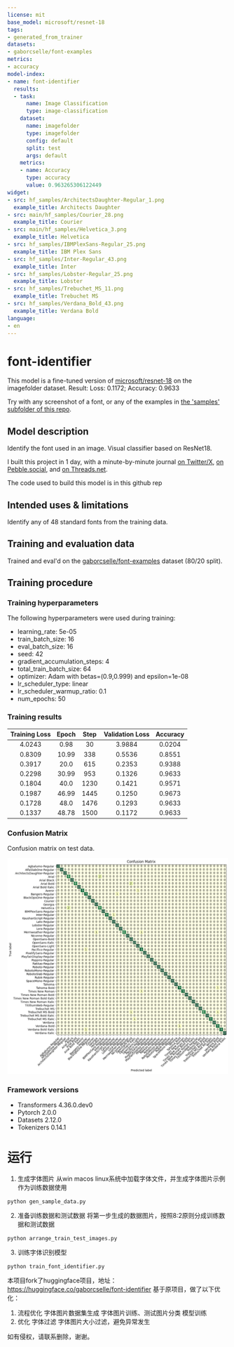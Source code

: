 ```yaml
---
license: mit
base_model: microsoft/resnet-18
tags:
- generated_from_trainer
datasets:
- gaborcselle/font-examples
metrics:
- accuracy
model-index:
- name: font-identifier
  results:
  - task:
      name: Image Classification
      type: image-classification
    dataset:
      name: imagefolder
      type: imagefolder
      config: default
      split: test
      args: default
    metrics:
    - name: Accuracy
      type: accuracy
      value: 0.963265306122449
widget:
- src: hf_samples/ArchitectsDaughter-Regular_1.png
  example_title: Architects Daughter
- src: main/hf_samples/Courier_28.png
  example_title: Courier
- src: main/hf_samples/Helvetica_3.png
  example_title: Helvetica
- src: hf_samples/IBMPlexSans-Regular_25.png
  example_title: IBM Plex Sans
- src: hf_samples/Inter-Regular_43.png
  example_title: Inter
- src: hf_samples/Lobster-Regular_25.png
  example_title: Lobster
- src: hf_samples/Trebuchet_MS_11.png
  example_title: Trebuchet MS
- src: hf_samples/Verdana_Bold_43.png
  example_title: Verdana Bold
language:
- en
---
```



# font-identifier

This model is a fine-tuned version of [microsoft/resnet-18](https://huggingface.co/microsoft/resnet-18) on the imagefolder dataset.
Result: Loss: 0.1172; Accuracy: 0.9633

Try with any screenshot of a font, or any of the examples in [the 'samples' subfolder of this repo](https://huggingface.co/gaborcselle/font-identifier/tree/main/hf_samples).

## Model description

Identify the font used in an image. Visual classifier based on ResNet18.

I built this project in 1 day, with a minute-by-minute journal [on Twitter/X](https://twitter.com/gabor/status/1722300841691103467), [on Pebble.social](https://pebble.social/@gabor/111376050835874755), and [on Threads.net](https://www.threads.net/@gaborcselle/post/CzZJpJCpxTz).

The code used to build this model is in this github rep

## Intended uses & limitations

Identify any of 48 standard fonts from the training data.

## Training and evaluation data

Trained and eval'd on the [gaborcselle/font-examples](https://huggingface.co/datasets/gaborcselle/font-examples) dataset (80/20 split).

## Training procedure

### Training hyperparameters

The following hyperparameters were used during training:
- learning_rate: 5e-05
- train_batch_size: 16
- eval_batch_size: 16
- seed: 42
- gradient_accumulation_steps: 4
- total_train_batch_size: 64
- optimizer: Adam with betas=(0.9,0.999) and epsilon=1e-08
- lr_scheduler_type: linear
- lr_scheduler_warmup_ratio: 0.1
- num_epochs: 50

### Training results

| Training Loss | Epoch | Step | Validation Loss | Accuracy |
|:-------------:|:-----:|:----:|:---------------:|:--------:|
| 4.0243        | 0.98  | 30   | 3.9884          | 0.0204   |
| 0.8309        | 10.99 | 338  | 0.5536          | 0.8551   |
| 0.3917        | 20.0  | 615  | 0.2353          | 0.9388   |
| 0.2298        | 30.99 | 953  | 0.1326          | 0.9633   |
| 0.1804        | 40.0  | 1230 | 0.1421          | 0.9571   |
| 0.1987        | 46.99 | 1445 | 0.1250          | 0.9673   |
| 0.1728        | 48.0  | 1476 | 0.1293          | 0.9633   |
| 0.1337        | 48.78 | 1500 | 0.1172          | 0.9633   |

### Confusion Matrix

Confusion matrix on test data.

![image](font-identifier_confusion-matrix.png)


### Framework versions

- Transformers 4.36.0.dev0
- Pytorch 2.0.0
- Datasets 2.12.0
- Tokenizers 0.14.1


# 运行
1. 生成字体图片
从win macos linux系统中加载字体文件，并生成字体图片示例作为训练数据使用
```commandline
python gen_sample_data.py
```

2. 准备训练数据和测试数据
将第一步生成的数据图片，按照8:2原则分成训练数据和测试数据
```commandline
python arrange_train_test_images.py
```

3. 训练字体识别模型
```commandline
python train_font_identifier.py
```



本项目fork了huggingface项目，地址：https://huggingface.co/gaborcselle/font-identifier
基于原项目，做了以下优化：
1. 流程优化
    字体图片数据集生成
    字体图片训练、测试图片分类
    模型训练
2. 优化
    字体过滤
    字体图片大小过滤，避免异常发生

如有侵权，请联系删除，谢谢。


